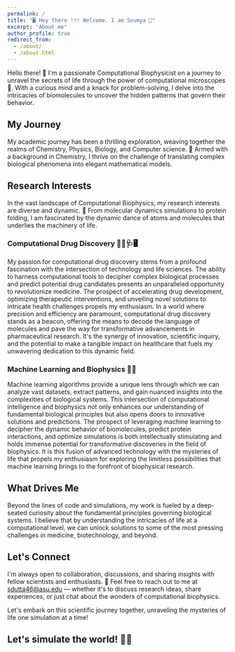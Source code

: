 ```yaml
---
permalink: /
title: "🖥️ Hey there !!! Welcome. I am Soumya 🤠"
excerpt: "About me"
author_profile: true
redirect_from: 
  - /about/
  - /about.html
---
```



Hello there! 👋 I'm a passionate Computational Biophysicist on a journey to unravel the secrets of life through the power of computational microscopes 🔬. With a curious mind and a knack for problem-solving, I delve into the intricacies of biomolecules to uncover the hidden patterns that govern their behavior.

## My Journey

My academic journey has been a thrilling exploration, weaving together the realms of Chemistry, Physics, Biology, and Computer science. 🌌 Armed with a background in Chemistry, I thrive on the challenge of translating complex biological phenomena into elegant mathematical models.

## Research Interests

In the vast landscape of Computational Biophysics, my research interests are diverse and dynamic. 🧬 From molecular dynamics simulations to protein folding, I am fascinated by the dynamic dance of atoms and molecules that underlies the machinery of life.

### Computational Drug Discovery 💉💊🩺🖥️
My passion for computational drug discovery stems from a profound fascination with the intersection of technology and life sciences. The ability to harness computational tools to decipher complex biological processes and predict potential drug candidates presents an unparalleled opportunity to revolutionize medicine. The prospect of accelerating drug development, optimizing therapeutic interventions, and unveiling novel solutions to intricate health challenges propels my enthusiasm. In a world where precision and efficiency are paramount, computational drug discovery stands as a beacon, offering the means to decode the language of molecules and pave the way for transformative advancements in pharmaceutical research. It's the synergy of innovation, scientific inquiry, and the potential to make a tangible impact on healthcare that fuels my unwavering dedication to this dynamic field.

### Machine Learning and Biophysics 🤖🧬
Machine learning algorithms provide a unique lens through which we can analyze vast datasets, extract patterns, and gain nuanced insights into the complexities of biological systems. This intersection of computational intelligence and biophysics not only enhances our understanding of fundamental biological principles but also opens doors to innovative solutions and predictions. The prospect of leveraging machine learning to decipher the dynamic behavior of biomolecules, predict protein interactions, and optimize simulations is both intellectually stimulating and holds immense potential for transformative discoveries in the field of biophysics. It is this fusion of advanced technology with the mysteries of life that propels my enthusiasm for exploring the limitless possibilities that machine learning brings to the forefront of biophysical research.

## What Drives Me

Beyond the lines of code and simulations, my work is fueled by a deep-seated curiosity about the fundamental principles governing biological systems. I believe that by understanding the intricacies of life at a computational level, we can unlock solutions to some of the most pressing challenges in medicine, biotechnology, and beyond.


## Let's Connect

I'm always open to collaboration, discussions, and sharing insights with fellow scientists and enthusiasts. 🤝 Feel free to reach out to me at sdutta46@asu.edu — whether it's to discuss research ideas, share experiences, or just chat about the wonders of computational biophysics.

Let's embark on this scientific journey together, unraveling the mysteries of life one simulation at a time!

## Let's simulate the world! 🚀🔬

